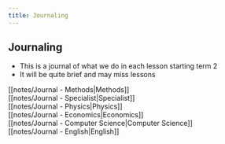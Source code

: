 ```yaml
---
title: Journaling
---
```


## Journaling
- This is a journal of what we do in each lesson starting term 2
- It will be quite brief and may miss lessons

[[notes/Journal - Methods|Methods]]  
[[notes/Journal - Specialist|Specialist]]  
[[notes/Journal - Physics|Physics]]  
[[notes/Journal - Economics|Economics]]  
[[notes/Journal - Computer Science|Computer Science]]  
[[notes/Journal - English|English]]  


